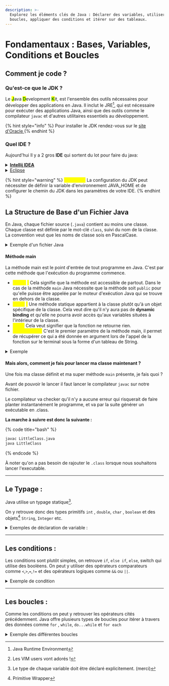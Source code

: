 ```yaml
---
description: >-
  Explorez les éléments clés de Java : Déclarer des variables, utiliser des
  boucles, appliquer des conditions et itérer sur des tableaux.
---
```


# Fondamentaux : Bases, Variables, Conditions et Boucles

## Comment je code ?

### **Qu'est-ce que le JDK ?**

Le <mark style="color:green;">**J**</mark>ava <mark style="color:green;">**D**</mark>evelopment <mark style="color:green;">**K**</mark>it, est l'ensemble des outils nécessaires pour développer des applications en Java. Il inclut le JRE[^1], qui est nécessaire pour exécuter des applications Java, ainsi que des outils comme le compilateur `javac` et d'autres utilitaires essentiels au développement.

{% hint style="info" %}
Pour installer le JDK rendez-vous sur le [site d'Oracle ](https://www.oracle.com/java/technologies/downloads/)
{% endhint %}

### Quel IDE ?

Aujourd'hui Il y a 2 gros **IDE** qui sortent du lot pour faire du java:

<details>

<summary><a data-footnote-ref href="#user-content-fn-2"><strong>Intellij IDEA</strong></a></summary>

Un IDE assez gourmand et lourd, mais qui possède un excellent ecosystem, beaucoup de plugin, [demande beaucoup de configuration](#user-content-fn-3)[^3] mais une fois pris en mains, c'est excellent et très pratique !

Il faudra télécharger la [<mark style="color:purple;">**\[Suite Je tbrain**</mark>](https://www.jetbrains.com/fr-fr/idea/download/?section=mac)<mark style="color:purple;">**]**</mark> puis configurer le JDK une fois dans l'application

</details>

<details>

<summary><a data-footnote-ref href="#user-content-fn-4">Eclipse</a></summary>

Eclipse offre un grand choix de personnalisation, est gratuit et comparé à Intellij IDEA il est bien moins gourmand

Il faudra télécharger <mark style="color:orange;">**\[**</mark>[<mark style="color:orange;">**Eclipse**</mark>](https://www.eclipse.org/downloads/)<mark style="color:orange;">**]**</mark> puis configuré le JDK

</details>

{% hint style="warning" %}
<mark style="color:yellow;">**Attention:**</mark> La configuration du JDK peut nécessiter de définir la variable d'environnement JAVA\_HOME et de configurer le chemin du JDK dans les paramètres de votre IDE.
{% endhint %}

## **La Structure de Base d'un Fichier Java**

En Java, chaque fichier source (`.java`) contient au moins une classe. Chaque classe est définie par le mot-clé `class`, suivi du nom de la classe. La convention veut que les noms de classe sois en PascalCase.

<details>

<summary>Exemple d'un fichier Java</summary>

{% code title="LittleClass.java" %}
```java
public class LittleClass {
    // Entrez le reste de votre code ici
}
```
{% endcode %}

</details>

#### Méthode main

La méthode main est le point d'entrée de tout programme en Java. C'est par cette méthode que l'exécution du programme commence.&#x20;

* <mark style="color:yellow;">**public**</mark> <mark style="color:yellow;">**:**</mark> Cela signifie que la méthode est accessible de partout. Dans le cas de la méthode `main` Java nécessite que la méthode soit `public` pour qu'elle puisse être appelée par le moteur d'exécution Java qui se trouve en dehors de la classe.
* <mark style="color:yellow;">**static**</mark> <mark style="color:yellow;">**:**</mark> Une méthode statique appartient à la classe plutôt qu'à un objet spécifique de la classe. Cela veut dire qu'il n'y aura pas de **dynamic binding** et qu'elle ne pourra avoir accès qu'aux variables situées à l'intérieur de la classe.
* <mark style="color:yellow;">**void :**</mark> Cela veut signifier que la fonction ne retourne rien.
* <mark style="color:yellow;">**String\[] args :**</mark> C'est le premier paramètre de la méthode main, il permet de récupérer ce qui a été donnée en argument lors de l'appel de la fonction sur le terminal sous la forme d'un tableau de String.&#x20;

<details>

<summary>Exemple</summary>

{% code title="LittleClass.java" %}
```java
public class LittleClass {
    public static void main(String[] args) {
        // Le code exécuté au démarrage du programme
        System.out.println("Hello World");
    }
}
```
{% endcode %}

</details>

#### Mais alors, comment je fais pour lancer ma classe maintenant ?

Une fois ma classe définit et ma super méthode `main` présente, je fais quoi ?

Avant de pouvoir le lancer il faut lancer le compilateur `javac` sur notre fichier.

Le compilateur va checker qu'il n'y a aucune erreur qui risquerait de faire planter instantanément le programme, et va par la suite générer un exécutable en .class.

**La marche à suivre est donc la suivante :**&#x20;

{% code title="bash" %}
```bash
javac LittleClass.java
java LittleClass
```
{% endcode %}

À noter qu'on a pas besoin de rajouter le `.class` lorsque nous souhaitons lancer l'executable.

***

## **Le Typage :**

Java utilise un typage statique[^5].&#x20;

On y retrouve donc des types primitifs `int` , `double`, `char` , `boolean` et des objets[^6] `String`, `Integer` etc.

<details>

<summary>Exemples de déclaration de variable : </summary>

{% code title="LittleClass.java" %}
```java
int maVariable = 5
double maSuperVariable = 8.3
String maVariableCool = "Hello"
```
{% endcode %}

</details>

***

## **Les conditions :**

Les conditions sont plutôt simples, on retrouve `if`, `else if`, `else`, switch qui utilise des booléens.  On peut y utiliser des opérateurs comparateurs comme  `<`,`>`,`=`,`!=` et des opérateurs logiques comme `&&` ou `||`.

<details>

<summary>Exemple de condition</summary>

{% code title="LittleClass.java" %}
```java
if ((condition && autre condition) !== (troisième condition)){
   //Reste du code
} else {
   //Reste du code
}
```
{% endcode %}

</details>

***

## **Les boucles :**&#x20;

Comme les conditions on peut y retrouver les opérateurs cités précédemment. Java offre plusieurs types de boucles pour itérer à travers des données comme `for` , `while`,  `do...while` et `for each`

<details>

<summary>Exemple des différentes boucles</summary>

#### **For**

<pre class="language-java"><code class="lang-java"><strong>for (int i = 0; i &#x3C; 5; i++) {
</strong>    // Reste du code
}
</code></pre>

***

#### **While :**

```java
int i = 0;
while (i < 5) {
    // Reste du code
    i++;
}
```

***

#### **Do While :**

```java
int i = 0;
do {
    // Reste du code
    i++;
} while (i < 5);
```

***

#### **For Each :**

```java
String[] fruits = {"pomme", "banane", "mangue"};
for (String fruit : fruits) {
    // Reste du code
}
```

</details>

[^1]: Java Runtime Environment

[^2]: Pour les riches ou les étudiants, ce qui est assez paradoxal.

[^3]: Les VIM users vont adorés !

[^4]: Pour ceux qui n'aiment pas Jetbrains.

[^5]: Le type de chaque variable doit être déclaré explicitement. (merci)

[^6]: Primitive Wrapper

